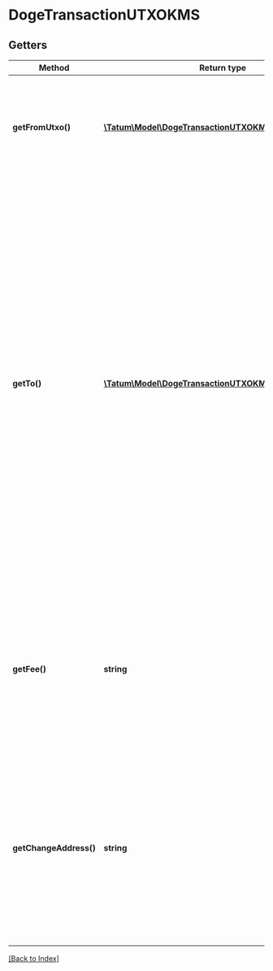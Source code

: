 # DogeTransactionUTXOKMS

## Getters

Method | Return type | Description | Notes
------------ | ------------- | ------------- | -------------
**getFromUtxo()** | [**\Tatum\Model\DogeTransactionUTXOKMSFromUTXOInner[]**](DogeTransactionUTXOKMSFromUTXOInner.md) | The array of transaction hashes, indexes of its UTXOs, and the signature IDs of the associated blockchain addresses |
**getTo()** | [**\Tatum\Model\DogeTransactionUTXOKMSToInner[]**](DogeTransactionUTXOKMSToInner.md) | The array of blockchain addresses to send the assets to and the amounts that each address should receive (in DOGE). The difference between the UTXOs calculated in the <code>fromUTXO</code> section and the total amount to receive calculated in the <code>to</code> section will be used as the gas fee. To explicitly specify the fee amount and the blockchain address where any extra funds remaining after covering the fee will be sent, set the <code>fee</code> and <code>changeAddress</code> parameters. |
**getFee()** | **string** | The fee to be paid for the transaction (in DOGE); if you are using this parameter, you have to also use the <code>changeAddress</code> parameter because these two parameters only work together. | [optional]
**getChangeAddress()** | **string** | The blockchain address to send any extra assets remaning after covering the fee; if you are using this parameter, you have to also use the <code>fee</code> parameter because these two parameters only work together. | [optional]

[[Back to Index]](../index.md)

